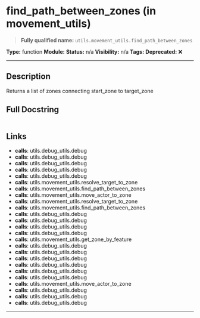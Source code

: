 # find_path_between_zones (in movement_utils)
> **Fully qualified name:** `utils.movement_utils.find_path_between_zones`

**Type:** function
**Module:** 
**Status:** n/a
**Visibility:** n/a
**Tags:** 
**Deprecated:** ❌

---

## Description
Returns a list of zones connecting start_zone to target_zone

## Full Docstring
```

```

## Links
- **calls**: utils.debug_utils.debug
- **calls**: utils.debug_utils.debug
- **calls**: utils.debug_utils.debug
- **calls**: utils.debug_utils.debug
- **calls**: utils.debug_utils.debug
- **calls**: utils.movement_utils.resolve_target_to_zone
- **calls**: utils.movement_utils.find_path_between_zones
- **calls**: utils.movement_utils.move_actor_to_zone
- **calls**: utils.movement_utils.resolve_target_to_zone
- **calls**: utils.movement_utils.find_path_between_zones
- **calls**: utils.debug_utils.debug
- **calls**: utils.debug_utils.debug
- **calls**: utils.debug_utils.debug
- **calls**: utils.debug_utils.debug
- **calls**: utils.movement_utils.get_zone_by_feature
- **calls**: utils.debug_utils.debug
- **calls**: utils.debug_utils.debug
- **calls**: utils.debug_utils.debug
- **calls**: utils.debug_utils.debug
- **calls**: utils.debug_utils.debug
- **calls**: utils.debug_utils.debug
- **calls**: utils.movement_utils.move_actor_to_zone
- **calls**: utils.debug_utils.debug
- **calls**: utils.debug_utils.debug
- **calls**: utils.debug_utils.debug


---
